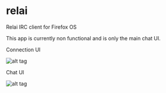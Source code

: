 # relai
Relai IRC client for Firefox OS

This app is currently non functional and is only the main chat UI.

Connection UI

![alt tag](http://i.imgur.com/NtFy48m.png)

Chat UI

![alt tag](http://i.imgur.com/5kUQh5q.png)
